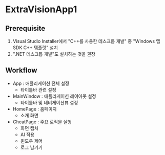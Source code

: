 # ExtraVisionApp1

## Prerequisite
1. Visual Studio Installer에서 "C++를 사용한 데스크톱 개발" 중 "Windows 앱 SDK C++ 템플릿" 설치   
2. ".NET 데스크톱 개발"도 설치하는 것을 권장

## Workflow
- App : 애플리케이션 전체 설정
  - 타이틀바 관련 설정
- MainWindow : 애플리케이션 레이아웃 설정
  - 타이틀바 및 네비게이션뷰 설정
- HomePage : 홈페이지
  - 소개 화면
- CheatPage : 주요 로직을 실행
  - 화면 캡처
  - AI 적용
  - 윈도우 제어
  - 로그 남기기
